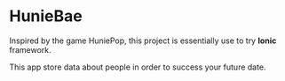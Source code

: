 # HunieBae

Inspired by the game HuniePop, this project is essentially use to try **Ionic** framework.

This app store data about people in order to success your future date.
